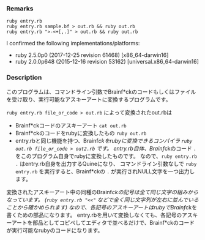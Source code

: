 ### Remarks

    ruby entry.rb
    ruby entry.rb sample.bf > out.rb && ruby out.rb
    ruby entry.rb ">-<+[,.]" > out.rb && ruby out.rb

I confirmed the following implementations/platforms:

* ruby 2.5.0p0 (2017-12-25 revision 61468) [x86_64-darwin16]
* ruby 2.0.0p648 (2015-12-16 revision 53162) [universal.x86_64-darwin16]

### Description

このプログラムは、コマンドライン引数でBrainf*ckのコードもしくはファイルを受け取り、実行可能なアスキーアートに変換するプログラムです。

`ruby entry.rb file_or_code > out.rb` によって変換されたout.rbは
  - Brainf*ckコードのアスキーアート `cat out.rb`
  - Brainf*ckのコードをrubyに変換したもの `ruby out.rb`
  - entry.rbと同じ機能を持つ、Brainf*ckをrubyに変換できるコンパイラ `ruby out.rb file_or_code > out2.rb`
です。
entry.rb自体、Brainf*ckのコード `.` をこのプログラム自身でrubyに変換したものです。
なので、`ruby entry.rb .` はentry.rb自身を出力するQuineになり、
コマンドライン引数なしで `ruby entry.rb` を実行すると、Brainf*ckの `.` が実行されNULL文字を一つ出力します。

変換されたアスキーアート中の同種のBrainf*ckの記号は全て同じ文字の組みからなっています。
(`ruby entry.rb "<<"` などで全く同じ文字列が左右に並んでいることから確かめられます)
なので、各記号のアスキーアートはrubyでBrainf*ckを書くための部品になります。
entry.rbを用いて変換しなくても、各記号のアスキーアートを部品としてコピペしてエディタで並べるだけで、Brainf*ckのコードが実行可能なrubyのコードになります。
